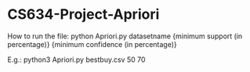 # CS634-Project-Apriori

How to run the file:
python Apriori.py datasetname {minimum support (in percentage)} {minimum confidence (in percentage)}

E.g.: python3 Apriori.py bestbuy.csv 50 70
